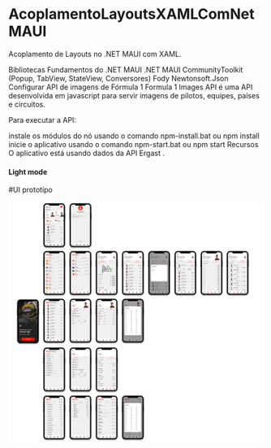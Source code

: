 # AcoplamentoLayoutsXAMLComNetMAUI

Acoplamento de Layouts no .NET MAUI com XAML.

Bibliotecas
Fundamentos do .NET MAUI
.NET MAUI CommunityToolkit (Popup, TabView, StateView, Conversores)
Fody
Newtonsoft.Json
Configurar
API de imagens de Fórmula 1
Formula 1 Images API é uma API desenvolvida em javascript para servir imagens de pilotos, equipes, países e circuitos.


Para executar a API:

instale os módulos do nó usando o comando npm-install.bat ou npm install
inicie o aplicativo usando o comando npm-start.bat ou npm start
Recursos
O aplicativo está usando dados da API Ergast .


#### Light mode 

#UI prototipo

<img src="https://github.com/gheorghedarle/Xamarin-Formula1/blob/main/Screenshots/light_mode.png?raw=true" Width="1620" />



